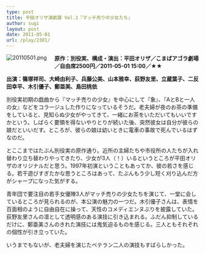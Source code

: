 ```yaml
---
type: post
title: 平田オリザ演劇展 Vol.1『マッチ売りの少女たち』
author: sugi
layout: post
date: 2011-05-01
url: /play/2381/
---
```

<img alt="20110501.png" src="http://i2.wp.com/asharpminor.com/play/20110501.png?resize=160%2C65" class="alignleft" style="float: left; margin: 0 20px 20px 0;" data-recalc-dims="1" />

**原作：別役実、構成・演出：平田オリザ／こまばアゴラ劇場／自由席2500円／2011-05-01 15:00／★★**

**出演：篠塚祥司、大崎由利子、兵藤公美、山本雅幸、荻野友里、立蔵葉子、二反田幸平、木引優子、鄭亜美、島田桃依**

別役実初期の戯曲から『マッチ売りの少女』を中心にして『象』、『AとBと一人の女』などをコラージュした作りになっているそうだ。老夫婦が夜のお茶の準備をしていると、見知らぬ少女がやってきて、一緒にお茶をいただいてもいいですかという。しばらく要領を得ないやりとりが続いた後、突然彼女は自分が彼らの娘だといいだす。ところが、彼らの娘は幼いときに電車の事故で死んでいるはずなのだ。

とここまではたぶん別役実の原作通り。近所の主婦たちや市役所の人たちが入れ替わり立ち替わりやってきたり、少女が3人（！）いるというところが平田オリザのオリジナルだと思う。1997年初演ということもあってか、彼の若さを感じる。若干遊びすぎたかな思うところはあって、たぶんもう少し短く刈り込んだ方がシャープになった気がする。

青年団で要注目の若手女優陣3人がマッチ売りの少女たちを演じて、一堂に会しているところが見られるのが、本公演の魅力の一つだ。木引優子さんは、表情を百面相のように自由自在に操って、天性のコメディエンヌぶりを披露していた。荻野友里さんの凛として透明感のある演技に引き込まれる。ふだん抑制しているだけに、鄭亜美さんのきれた演技には鬼気迫るものを感じる。三人ともそれぞれの個性が引き立っていた。

いうまでもないが、老夫婦を演じたベテラン二人の演技もすばらしかった。

